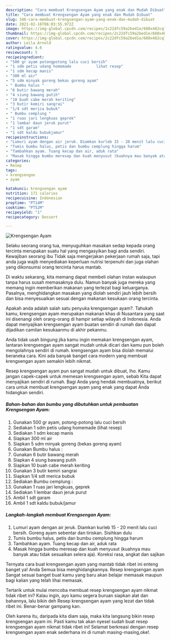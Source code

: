 ```yaml
---
description: "Cara membuat Krengsengan Ayam yang enak dan Mudah Dibuat"
title: "Cara membuat Krengsengan Ayam yang enak dan Mudah Dibuat"
slug: 346-cara-membuat-krengsengan-ayam-yang-enak-dan-mudah-dibuat
date: 2021-02-16T06:03:55.972Z
image: https://img-global.cpcdn.com/recipes/2c22dfc59a2bed1e/680x482cq70/krengsengan-ayam-foto-resep-utama.jpg
thumbnail: https://img-global.cpcdn.com/recipes/2c22dfc59a2bed1e/680x482cq70/krengsengan-ayam-foto-resep-utama.jpg
cover: https://img-global.cpcdn.com/recipes/2c22dfc59a2bed1e/680x482cq70/krengsengan-ayam-foto-resep-utama.jpg
author: Leila Arnold
ratingvalue: 4.6
reviewcount: 5
recipeingredient:
- "500 gr ayam potongpotong lalu cuci bersih"
- "1 sdm petis udang homemade           lihat resep"
- "1 sdm kecap manis"
- "300 ml air"
- "5 sdm minyak goreng bekas goreng ayam"
- " Bumbu halus "
- "6 butir bawang merah"
- "4 siung bawang putih"
- "10 buah cabe merah keriting"
- "3 butir kemiri sangrai"
- "1/4 sdt merica bubuk"
- " Bumbu cemplung "
- "1 ruas jari lengkuas geprek"
- "1 lembar daun jeruk purut"
- "1 sdt garam"
- "1 sdt kaldu bubukjamur"
recipeinstructions:
- "Lumuri ayam dengan air jeruk. Diamkan kurleb 15 - 20 menit lalu cuci bersih. Goreng ayam sebentar dan tiriskan. Sisihkan dulu"
- "Tumis bumbu halus, petis dan bumbu cemplung hingga harum"
- "Tambahkan ayam. Tuang kecap dan air, aduk rata"
- "Masak hingga bumbu meresap dan kuah menyusut (kuahnya mau banyak atau tidak sesuaikan selera aja). Koreksi rasa, angkat dan sajikan"
categories:
- Resep
tags:
- krengsengan
- ayam

katakunci: krengsengan ayam 
nutrition: 171 calories
recipecuisine: Indonesian
preptime: "PT14M"
cooktime: "PT52M"
recipeyield: "1"
recipecategory: Dessert

---
```



![Krengsengan Ayam](https://img-global.cpcdn.com/recipes/2c22dfc59a2bed1e/680x482cq70/krengsengan-ayam-foto-resep-utama.jpg)

Selaku seorang orang tua, menyuguhkan masakan sedap kepada orang tercinta merupakan suatu hal yang mengasyikan bagi anda sendiri. Kewajiban seorang ibu Tidak saja mengerjakan pekerjaan rumah saja, tapi anda juga wajib menyediakan keperluan nutrisi terpenuhi dan juga olahan yang dikonsumsi orang tercinta harus mantab.

Di waktu  sekarang, kita memang dapat membeli olahan instan walaupun tanpa harus susah memasaknya dulu. Namun banyak juga mereka yang memang ingin memberikan makanan yang terlezat bagi keluarganya. Pasalnya, menghidangkan masakan yang diolah sendiri jauh lebih bersih dan bisa menyesuaikan sesuai dengan makanan kesukaan orang tercinta. 



Apakah anda adalah salah satu penyuka krengsengan ayam?. Tahukah kamu, krengsengan ayam merupakan makanan khas di Nusantara yang saat ini disenangi oleh orang-orang di hampir setiap wilayah di Indonesia. Anda dapat menyajikan krengsengan ayam buatan sendiri di rumah dan dapat dijadikan camilan kesukaanmu di akhir pekanmu.

Anda tidak usah bingung jika kamu ingin memakan krengsengan ayam, lantaran krengsengan ayam sangat mudah untuk dicari dan kamu pun boleh mengolahnya sendiri di rumah. krengsengan ayam bisa diolah memalui beraneka cara. Kini ada banyak banget cara modern yang membuat krengsengan ayam semakin lebih nikmat.

Resep krengsengan ayam pun sangat mudah untuk dibuat, lho. Kamu jangan capek-capek untuk memesan krengsengan ayam, sebab Kita dapat menyajikan sendiri di rumah. Bagi Anda yang hendak membuatnya, berikut cara untuk membuat krengsengan ayam yang enak yang dapat Anda hidangkan sendiri.

<!--inarticleads1-->

##### Bahan-bahan dan bumbu yang dibutuhkan untuk pembuatan Krengsengan Ayam:

1. Gunakan 500 gr ayam, potong-potong lalu cuci bersih
1. Sediakan 1 sdm petis udang homemade           (lihat resep)
1. Sediakan 1 sdm kecap manis
1. Siapkan 300 ml air
1. Siapkan 5 sdm minyak goreng (bekas goreng ayam)
1. Gunakan  Bumbu halus :
1. Gunakan 6 butir bawang merah
1. Siapkan 4 siung bawang putih
1. Siapkan 10 buah cabe merah keriting
1. Gunakan 3 butir kemiri sangrai
1. Siapkan 1/4 sdt merica bubuk
1. Sediakan  Bumbu cemplung :
1. Gunakan 1 ruas jari lengkuas, geprek
1. Sediakan 1 lembar daun jeruk purut
1. Ambil 1 sdt garam
1. Ambil 1 sdt kaldu bubuk/jamur




<!--inarticleads2-->

##### Langkah-langkah membuat Krengsengan Ayam:

1. Lumuri ayam dengan air jeruk. Diamkan kurleb 15 - 20 menit lalu cuci bersih. Goreng ayam sebentar dan tiriskan. Sisihkan dulu
1. Tumis bumbu halus, petis dan bumbu cemplung hingga harum
1. Tambahkan ayam. Tuang kecap dan air, aduk rata
1. Masak hingga bumbu meresap dan kuah menyusut (kuahnya mau banyak atau tidak sesuaikan selera aja). Koreksi rasa, angkat dan sajikan




Ternyata cara buat krengsengan ayam yang mantab tidak ribet ini enteng banget ya! Anda Semua bisa menghidangkannya. Resep krengsengan ayam Sangat sesuai banget buat kamu yang baru akan belajar memasak maupun bagi kalian yang telah lihai memasak.

Tertarik untuk mulai mencoba membuat resep krengsengan ayam nikmat tidak ribet ini? Kalau ingin, ayo kamu segera buruan siapkan alat dan bahannya, lalu bikin deh Resep krengsengan ayam yang lezat dan tidak ribet ini. Benar-benar gampang kan. 

Oleh karena itu, daripada kita diam saja, maka kita langsung bikin resep krengsengan ayam ini. Pasti kamu tak akan nyesel sudah buat resep krengsengan ayam nikmat tidak ribet ini! Selamat berkreasi dengan resep krengsengan ayam enak sederhana ini di rumah masing-masing,oke!.

